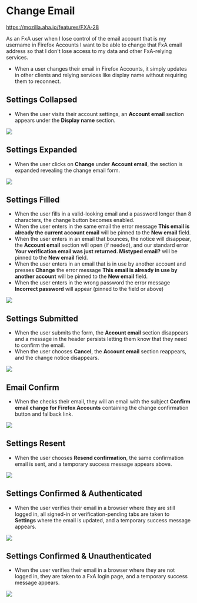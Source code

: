
Change Email
======================

https://mozilla.aha.io/features/FXA-28

As an FxA user when I lose control of the email account  that is my username in Firefox Accounts I want to be able to change that FxA email address so that I don't lose access to my data and other FxA-relying services.
* When a user changes their email in Firefox Accounts, it simply updates in other clients and relying services like display name without requiring them to reconnect.

## Settings Collapsed
* When the user visits their account settings, an **Account email** section appears under the **Display name** section.

![](change-email-collapsed.png)

## Settings Expanded
* When the user clicks on **Change** under **Account email**, the section is expanded revealing the change email form.

![](change-email-expanded.png)

## Settings Filled
* When the user fills in a valid-looking email and a password longer than 8 characters, the change button becomes enabled.
* When the user enters in the same email the error message **This email is already the current account email** will be pinned to the **New email** field.
* When the user enters in an email that bounces, the notice will disappear, the **Account email** section will open (if needed), and our standard error **Your verification email was just returned. Mistyped email?** will be pinned to the **New email** field.
* When the user enters in an email that is in use by another account and presses **Change** the error message **This email is already in use by another account** will be pinned to the **New email** field.
* When the user enters in the wrong password the error message **Incorrect password** will appear (pinned to the field or above)

![](change-email-filled.png)

## Settings Submitted
* When the user submits the form, the **Account email** section disappears and a message in the header persists letting them know that they need to confirm the email.
* When the user chooses **Cancel**, the **Account email** section reappears, and the change notice disappears.

![](change-email-submitted.png)

## Email Confirm
* When the checks their email, they will an email with the subject **Confirm email change for Firefox Accounts** containing the change confirmation button and fallback link.

![](change-email-confirm.png)

## Settings Resent
* When the user chooses **Resend confirmation**, the same confirmation email is sent, and a temporary success message appears above.

![](change-email-resent.png)

## Settings Confirmed & Authenticated
* When the user verifies their email in a browser where they are still logged in, all signed-in or verification-pending tabs are taken to **Settings** where the email is updated, and a temporary success message appears.

![](change-email-confirmed-authenticated.png)

## Settings Confirmed & Unauthenticated
* When the user verifies their email in a browser where they are not logged in, they are taken to a FxA login page, and a temporary success message appears.

![](change-email-confirmed-unauthenticated.png)
